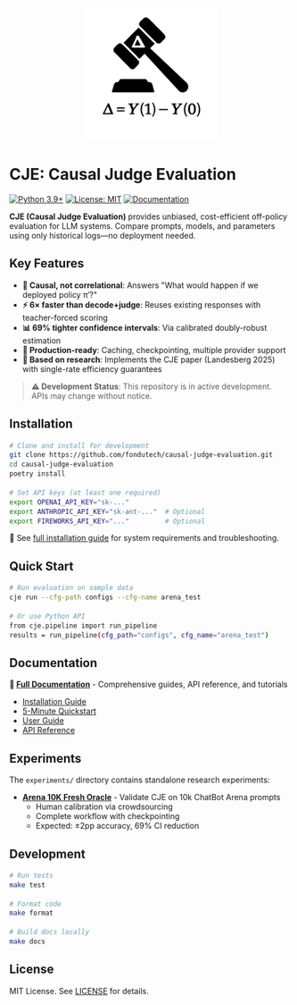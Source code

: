 <p align="center">
  <img src="docs/img/CJE logo.svg" alt="Causal Judge Evaluation logo"
       width="240" height="auto"/>
</p>

# CJE: Causal Judge Evaluation

[![Python 3.9+](https://img.shields.io/badge/python-3.9+-blue.svg)](https://www.python.org/downloads/)
[![License: MIT](https://img.shields.io/badge/License-MIT-yellow.svg)](https://opensource.org/licenses/MIT)
[![Documentation](https://img.shields.io/badge/docs-ReadTheDocs-blue.svg)](https://causal-judge-evaluation.readthedocs.io/)

**CJE (Causal Judge Evaluation)** provides unbiased, cost-efficient off-policy evaluation for LLM systems. Compare prompts, models, and parameters using only historical logs—no deployment needed.

## Key Features

- **🎯 Causal, not correlational**: Answers "What would happen if we deployed policy π′?"
- **⚡ 6× faster than decode+judge**: Reuses existing responses with teacher-forced scoring
- **📊 69% tighter confidence intervals**: Via calibrated doubly-robust estimation
- **🔧 Production-ready**: Caching, checkpointing, multiple provider support
- **📄 Based on research**: Implements the CJE paper (Landesberg 2025) with single-rate efficiency guarantees

> **⚠️ Development Status**: This repository is in active development. APIs may change without notice.

## Installation

```bash
# Clone and install for development
git clone https://github.com/fondutech/causal-judge-evaluation.git
cd causal-judge-evaluation
poetry install

# Set API keys (at least one required)
export OPENAI_API_KEY="sk-..."
export ANTHROPIC_API_KEY="sk-ant-..."  # Optional
export FIREWORKS_API_KEY="..."         # Optional
```

📖 See [full installation guide](https://causal-judge-evaluation.readthedocs.io/en/latest/installation.html) for system requirements and troubleshooting.

## Quick Start

```bash
# Run evaluation on sample data
cje run --cfg-path configs --cfg-name arena_test

# Or use Python API
from cje.pipeline import run_pipeline
results = run_pipeline(cfg_path="configs", cfg_name="arena_test")
```

## Documentation

**📖 [Full Documentation](https://causal-judge-evaluation.readthedocs.io/)** - Comprehensive guides, API reference, and tutorials

- [Installation Guide](https://causal-judge-evaluation.readthedocs.io/en/latest/installation.html)
- [5-Minute Quickstart](https://causal-judge-evaluation.readthedocs.io/en/latest/quickstart.html)
- [User Guide](https://causal-judge-evaluation.readthedocs.io/en/latest/guides/user_guide.html)
- [API Reference](https://causal-judge-evaluation.readthedocs.io/en/latest/api/index.html)

## Experiments

The `experiments/` directory contains standalone research experiments:

- **[Arena 10K Fresh Oracle](experiments/arena_10k_oracle/)** - Validate CJE on 10k ChatBot Arena prompts
  - Human calibration via crowdsourcing
  - Complete workflow with checkpointing
  - Expected: ±2pp accuracy, 69% CI reduction

## Development

```bash
# Run tests
make test

# Format code
make format

# Build docs locally
make docs
```

## License

MIT License. See [LICENSE](LICENSE) for details.